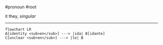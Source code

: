 #pronoun #root 

it
they, *singular*

***
```mermaid  
flowchart LR
A[identity <sub>en</sub>] ---> |ida| B[idante]
C[unclear <sub>en</sub>] ---> |le| B
```